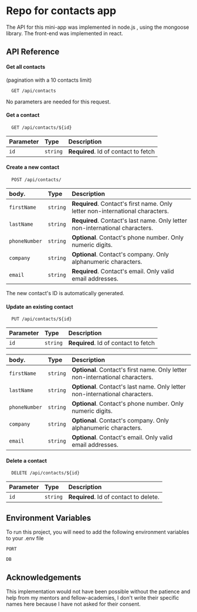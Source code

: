 # Repo for contacts app
The API for this mini-app was implemented in node.js , using the mongoose library.
The front-end was implemented in react.

## API Reference

#### Get all contacts 
(pagination with a 10 contacts limit)

```http
  GET /api/contacts
```
No parameters are needed for this request.

#### Get a contact

```http
  GET /api/contacts/${id}
```

| Parameter | Type     | Description                          |
| :-------- | :------- | :----------------------------------- |
| `id`      | `string` | **Required**. Id of contact to fetch |

#### Create a new contact
```http
  POST /api/contacts/
```

| body. | Type     | Description                          |
| :-------- | :------- | :----------------------------------- |
| `firstName`      | `string` | **Required**. Contact's first name. Only letter non-international characters. |
| `lastName`      | `string` | **Required**. Contact's last name. Only letter non-international characters. |
| `phoneNumber`      | `string` | **Optional**. Contact's phone number. Only numeric digits.|
| `company`      | `string` | **Optional**. Contact's company. Only alphanumeric characters. |
| `email`      | `string` | **Required**. Contact's email. Only valid email addresses. |

The new contact's ID is automatically generated.

#### Update an existing contact

```http
  PUT /api/contacts/${id}
```
| Parameter | Type     | Description                          |
| :-------- | :------- | :----------------------------------- |
| `id`      | `string` | **Required**. Id of contact to fetch |

| body. | Type     | Description                          |
| :-------- | :------- | :----------------------------------- |
| `firstName`      | `string` | **Optional**. Contact's first name. Only letter non-international characters. |
| `lastName`      | `string` | **Optional**. Contact's last name. Only letter non-international characters. |
| `phoneNumber`      | `string` | **Optional**. Contact's phone number. Only numeric digits.|
| `company`      | `string` | **Optional**. Contact's company. Only alphanumeric characters. |
| `email`      | `string` | **Optional**. Contact's email. Only valid email addresses. |

#### Delete a contact

```http
  DELETE /api/contacts/${id}
```

| Parameter | Type     | Description                          |
| :-------- | :------- | :----------------------------------- |
| `id`      | `string` | **Required**. Id of contact to delete. |


## Environment Variables

To run this project, you will need to add the following environment variables to your .env file

`PORT`

`DB`

## Acknowledgements

This implementation would not have been possible without the patience and help from my mentors and fellow-academies, I don't write their specific names here because I have not asked for their consent.
